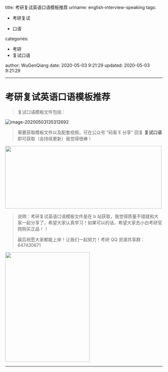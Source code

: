 title: 考研复试英语口语模板推荐
urlname: english-interview-speaking
tags:

  - 考研复试

  - 口语

categories:

  - 考研
  - 复试口语

author: WuGenQiang
date:  2020-05-03 9:21:29
updated: 2020-05-03 9:21:29

---

# 考研复试英语口语模板推荐

> 复试口语模板文件包括：

![image-20200503135312692](https://gitee.com/wugenqiang/PictureBed/raw/master/CS-Notes/20200503135333.png)



> 需要获取模板文件以及配套视频，可在公众号 "码客 E 分享" 回复 **复试口语**  即可获取（会持续更新）我觉得很棒！

<div ><img src="https://gitee.com/wugenqiang/PictureBed/raw/master/CS-Notes/20200502123144.png" width="500" height="200" /></div>

> 说明：考研复试英语口语模板文件是在 b 站获取，我觉得质量不错就和大家一起分享了，希望大家认真学习！如果可以的话，希望大家去小白考研官网购买正品！！
>
> 最后祝愿大家都能上岸！让我们一起努力！考研 QQ 资源共享群：647430671

<div ><img src="https://gitee.com/wugenqiang/PictureBed/raw/master/CS-Notes/20200502122609.jpg" width="270" height="350" /></div>

---





